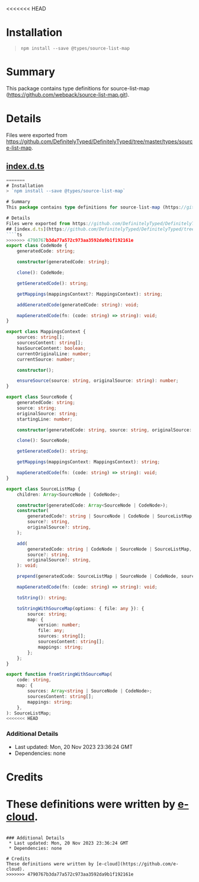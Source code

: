 <<<<<<< HEAD
# Installation
> `npm install --save @types/source-list-map`

# Summary
This package contains type definitions for source-list-map (https://github.com/webpack/source-list-map.git).

# Details
Files were exported from https://github.com/DefinitelyTyped/DefinitelyTyped/tree/master/types/source-list-map.
## [index.d.ts](https://github.com/DefinitelyTyped/DefinitelyTyped/tree/master/types/source-list-map/index.d.ts)
````ts
=======
# Installation
> `npm install --save @types/source-list-map`

# Summary
This package contains type definitions for source-list-map (https://github.com/webpack/source-list-map.git).

# Details
Files were exported from https://github.com/DefinitelyTyped/DefinitelyTyped/tree/master/types/source-list-map.
## [index.d.ts](https://github.com/DefinitelyTyped/DefinitelyTyped/tree/master/types/source-list-map/index.d.ts)
````ts
>>>>>>> 4790767b3da77a572c973aa3592da9b1f192161e
export class CodeNode {
    generatedCode: string;

    constructor(generatedCode: string);

    clone(): CodeNode;

    getGeneratedCode(): string;

    getMappings(mappingsContext?: MappingsContext): string;

    addGeneratedCode(generatedCode: string): void;

    mapGeneratedCode(fn: (code: string) => string): void;
}

export class MappingsContext {
    sources: string[];
    sourcesContent: string[];
    hasSourceContent: boolean;
    currentOriginalLine: number;
    currentSource: number;

    constructor();

    ensureSource(source: string, originalSource: string): number;
}

export class SourceNode {
    generatedCode: string;
    source: string;
    originalSource: string;
    startingLine: number;

    constructor(generatedCode: string, source: string, originalSource: string, startingLine?: number);

    clone(): SourceNode;

    getGeneratedCode(): string;

    getMappings(mappingsContext: MappingsContext): string;

    mapGeneratedCode(fn: (code: string) => string): void;
}

export class SourceListMap {
    children: Array<SourceNode | CodeNode>;

    constructor(generatedCode: Array<SourceNode | CodeNode>);
    constructor(
        generatedCode?: string | SourceNode | CodeNode | SourceListMap,
        source?: string,
        originalSource?: string,
    );

    add(
        generatedCode: string | CodeNode | SourceNode | SourceListMap,
        source?: string,
        originalSource?: string,
    ): void;

    prepend(generatedCode: SourceListMap | SourceNode | CodeNode, source?: string, originalSource?: string): void;

    mapGeneratedCode(fn: (code: string) => string): void;

    toString(): string;

    toStringWithSourceMap(options: { file: any }): {
        source: string;
        map: {
            version: number;
            file: any;
            sources: string[];
            sourcesContent: string[];
            mappings: string;
        };
    };
}

export function fromStringWithSourceMap(
    code: string,
    map: {
        sources: Array<string | SourceNode | CodeNode>;
        sourcesContent: string[];
        mappings: string;
    },
): SourceListMap;
<<<<<<< HEAD

````

### Additional Details
 * Last updated: Mon, 20 Nov 2023 23:36:24 GMT
 * Dependencies: none

# Credits
These definitions were written by [e-cloud](https://github.com/e-cloud).
=======

````

### Additional Details
 * Last updated: Mon, 20 Nov 2023 23:36:24 GMT
 * Dependencies: none

# Credits
These definitions were written by [e-cloud](https://github.com/e-cloud).
>>>>>>> 4790767b3da77a572c973aa3592da9b1f192161e
